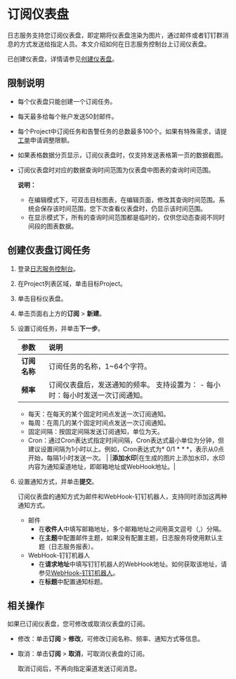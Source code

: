 # 订阅仪表盘

日志服务支持您订阅仪表盘，即定期将仪表盘渲染为图片，通过邮件或者钉钉群消息的方式发送给指定人员。本文介绍如何在日志服务控制台上订阅仪表盘。

已创建仪表盘，详情请参见[创建仪表盘](/intl.zh-CN/可视化/创建仪表盘.md)。

## 限制说明

-   每个仪表盘只能创建一个订阅任务。
-   每天最多给每个账户发送50封邮件。
-   每个Project中订阅任务和告警任务的总数最多100个。如果有特殊需求，请提[工单](https://workorder-intl.console.aliyun.com/console.htm?spm=a2796.7919406.0.dcontactus3.676a2d23RjosdV#/ticket/add/?productId=1210)申请调整限额。
-   如果表格数据分页显示，订阅仪表盘时，仅支持发送表格第一页的数据截图。
-   订阅仪表盘时对应的数据查询时间范围为仪表盘中图表的查询时间范围。

    **说明：**

    -   在编辑模式下，可双击目标图表，在编辑页面，修改其查询时间范围。系统会保存该时间范围，您下次查看仪表盘时，仍显示该时间范围。
    -   在显示模式下，所有的查询时间范围都是临时的，仅供您动态查阅不同时间段的图表数据。

## 创建仪表盘订阅任务

1.  登录[日志服务控制台](https://sls.console.aliyun.com)。

2.  在Project列表区域，单击目标Project。

3.  单击目标仪表盘。

4.  单击页面右上方的**订阅** \> **新建**。

5.  设置订阅任务，并单击**下一步**。

    |参数|说明|
    |:-|:-|
    |**订阅名称**|订阅任务的名称，1~64个字符。|
    |**频率**|订阅仪表盘后，发送通知的频率。 支持设置为：     -   每小时：每小时发送一次订阅通知。
    -   每天：在每天的某个固定时间点发送一次订阅通知。
    -   每周：在周几的某个固定时间点发送一次订阅通知。
    -   固定间隔：按固定间隔发送订阅通知，单位为天。
    -   Cron：通过Cron表达式指定时间间隔，Cron表达式最小单位为分钟，但建议设置间隔为1小时以上。例如，Cron表达式为\* 0/1 \* \* \*，表示从0点开始，每隔1小时发送一次。 |
    |**添加水印**|在生成的图片上添加水印，水印内容为通知渠道地址，即邮箱地址或WebHook地址。|

6.  设置通知方式，并单击**提交**。

    订阅仪表盘的通知方式为邮件和WebHook-钉钉机器人，支持同时添加这两种通知方式。

    -   邮件
        -   在**收件人**中填写邮箱地址，多个邮箱地址之间用英文逗号（,）分隔。
        -   在**主题**中配置邮件主题，如果没有配置主题，日志服务将使用默认主题（日志服务报表）。
    -   WebHook-钉钉机器人
        -   在**请求地址**中填写钉钉机器人的WebHook地址。如何获取该地址，请参见[WebHook-钉钉机器人](/intl.zh-CN/告警/告警（旧版）/通知方式.md)。
        -   在**标题**中配置通知标题。

## 相关操作

如果已订阅仪表盘，您可修改或取消仪表盘的订阅。

-   修改：单击**订阅** \> **修改**，可修改订阅名称、频率、通知方式等信息。
-   取消：单击**订阅** \> **取消**，可取消仪表盘的订阅。

    取消订阅后，不再向指定渠道发送订阅消息。


